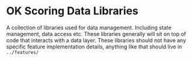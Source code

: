 # OK Scoring Data Libraries

A collection of libraries used for data management. Including state management, data access etc. These libraries generally will sit on top of code that interacts with a data layer. These libraries should not have any specific feature implementation details, anything like that should live in `../features/`
